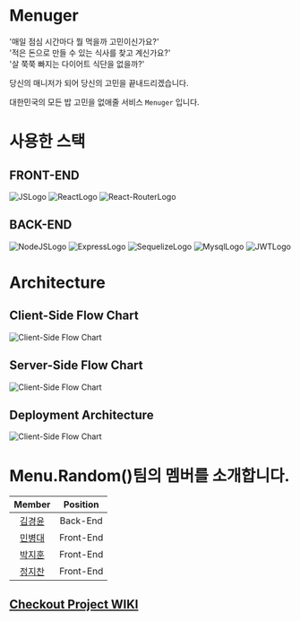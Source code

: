 # Menuger

'매일 점심 시간마다 뭘 먹을까 고민이신가요?'  
'적은 돈으로 만들 수 있는 식사를 찾고 계신가요?'  
'살 쭉쭉 빠지는 다이어트 식단을 없을까?'  

당신의 매니저가 되어 당신의 고민을 끝내드리겠습니다.  

대한민국의 모든 밥 고민을 없애줄 서비스 `Menuger` 입니다.  

# 사용한 스택

## FRONT-END

![JSLogo](https://img.shields.io/badge/FRONT-JAVASCRIPT-yellow?style=for-the-badge&logo=javascript)
![ReactLogo](https://img.shields.io/badge/FRONT-REACT-9cf?style=for-the-badge&logo=react)
![React-RouterLogo](https://img.shields.io/badge/FRONT-REACT--ROUTER-critical?style=for-the-badge&logo=react-router)

## BACK-END

![NodeJSLogo](https://img.shields.io/badge/BACK-REACT-green?style=for-the-badge&logo=node.js)
![ExpressLogo](https://img.shields.io/badge/BACK-EXPRESS-black?style=for-the-badge&logo=express)
![SequelizeLogo](https://img.shields.io/badge/BACK-SEQUELIZE-9cf?style=for-the-badge&logo=sequelize)
![MysqlLogo](https://img.shields.io/badge/BACK-MYSQL-blue?style=for-the-badge&logo=mysql)
![JWTLogo](https://img.shields.io/badge/BACK-JSON--WEB--TOKEN-inactive?style=for-the-badge&logo=json-web-tokens)

# Architecture

## Client-Side Flow Chart

![Client-Side Flow Chart](https://user-images.githubusercontent.com/68040092/132609805-089a4045-d54c-411a-9dac-b7f081336846.png)

## Server-Side Flow Chart

![Client-Side Flow Chart](https://user-images.githubusercontent.com/68040092/132823269-bd6c67a8-eb1b-4869-8498-592af63fb21d.png)

## Deployment Architecture

![Client-Side Flow Chart](https://user-images.githubusercontent.com/38288479/132779491-20092270-c28a-471f-bda0-5d0ebd7cad42.png)

# Menu.Random()팀의 멤버를 소개합니다.

|                  Member                   | Position  |
| :---------------------------------------: | :-------: |
|  [김경윤](https://github.com/Soujiro-a)   | Back-End  |
| [민병대](https://github.com/minbyoungdae) | Front-End |
|   [박지훈](https://github.com/jihunv8)    | Front-End |
|    [정지찬](https://github.com/jch422)    | Front-End |

## [Checkout Project WIKI](https://github.com/codestates/Menuger/wiki)
